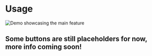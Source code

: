 # Usage
![Demo showcasing the main feature](https://github.com/denny241/prompt-tool/raw/master/showcase-files/prompt-compare.gif "Demo")
## Some buttons are still placeholders for now, more info coming soon!